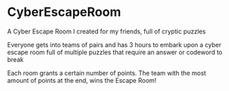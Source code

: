 # CyberEscapeRoom
A Cyber Escape Room I created for my friends, full of cryptic puzzles

Everyone gets into teams of pairs and has 3 hours to embark upon a cyber escape room full of multiple puzzles that require an answer or codeword to break

Each room grants a certain number of points. The team with the most amount of points at the end, wins the Escape Room!

